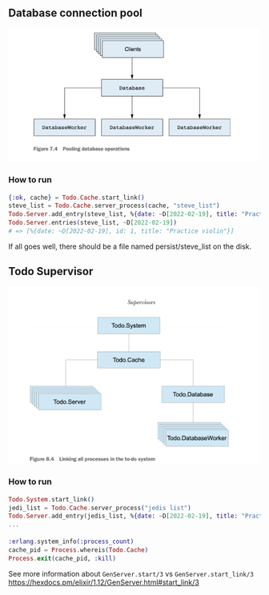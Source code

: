 ## Database connection pool
![Database connection pool](images/database_pooling.png "Database connection pool")

### How to run
```elixir
{:ok, cache} = Todo.Cache.start_link()
steve_list = Todo.Cache.server_process(cache, "steve_list")
Todo.Server.add_entry(steve_list, %{date: ~D[2022-02-19], title: "Practice violin"})
Todo.Server.entries(steve_list, ~D[2022-02-19])  
# => [%{date: ~D[2022-02-19], id: 1, title: "Practice violin"}]
```
If all goes well, there should be a file named persist/steve_list on the disk.


## Todo Supervisor
![Linking all processes in the to-do system](images/supervisor.png "Linking all processes in the to-do system")

### How to run
```elixir
Todo.System.start_link()
jedi_list = Todo.Cache.server_process("jedis list")
Todo.Server.add_entry(jedis_list, %{date: ~D[2022-02-19], title: "Practice violin"})
...

:erlang.system_info(:process_count)
cache_pid = Process.whereis(Todo.Cache)
Process.exit(cache_pid, :kill)
```

See more information about `GenServer.start/3` vs `GenServer.start_link/3` 
https://hexdocs.pm/elixir/1.12/GenServer.html#start_link/3

